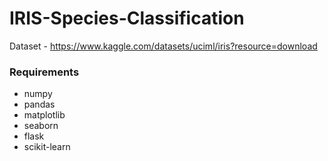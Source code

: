 # IRIS-Species-Classification

Dataset - https://www.kaggle.com/datasets/uciml/iris?resource=download

### Requirements
- numpy
- pandas
- matplotlib
- seaborn
- flask
- scikit-learn

  
